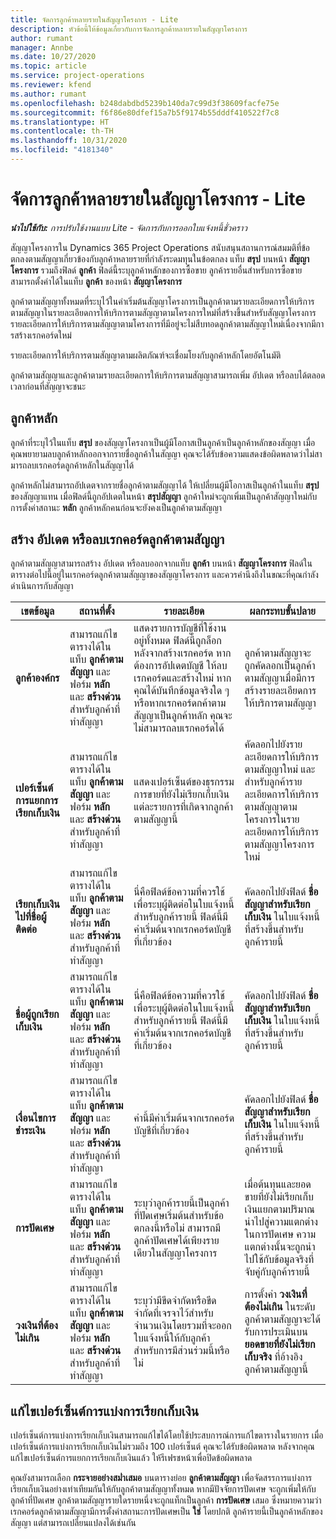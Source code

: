 ```yaml
---
title: จัดการลูกค้าหลายรายในสัญญาโครงการ - Lite
description: หัวข้อนี้ให้ข้อมูลเกี่ยวกับการจัดการลูกค้าหลายรายในสัญญาโครงการ
author: rumant
manager: Annbe
ms.date: 10/27/2020
ms.topic: article
ms.service: project-operations
ms.reviewer: kfend
ms.author: rumant
ms.openlocfilehash: b248dabdbd5239b140da7c99d3f38609facfe75e
ms.sourcegitcommit: f6f86e80dfef15a7b5f9174b55dddf410522f7c8
ms.translationtype: HT
ms.contentlocale: th-TH
ms.lasthandoff: 10/31/2020
ms.locfileid: "4181340"
---
```

# <a name="manage-multiple-customers-on-project-contracts---lite"></a>จัดการลูกค้าหลายรายในสัญญาโครงการ - Lite

_**นำไปใช้กับ:** การปรับใช้งานแบบ Lite - จัดการกับการออกใบแจ้งหนี้ชั่วคราว_

สัญญาโครงการใน Dynamics 365 Project Operations สนับสนุนสถานการณ์สมมติที่ข้อตกลงตามสัญญาเกี่ยวข้องกับลูกค้าหลายรายที่กำลังระดมทุนในข้อตกลง แท็บ **สรุป** บนหน้า **สัญญาโครงการ** รวมถึงฟิลด์ **ลูกค้า** ฟิลด์นี้ระบุลูกค้าหลักของการซื้อขาย ลูกค้ารายอื่นสำหรับการซื้อขายสามารถตั้งค่าได้ในแท็บ **ลูกค้า** ของหน้า **สัญญาโครงการ**

ลูกค้าตามสัญญาทั้งหมดที่ระบุไว้ในค่าเริ่มต้นสัญญาโครงการเป็นลูกค้าตามรายละเอียดการให้บริการตามสัญญาในรายละเอียดการให้บริการตามสัญญาตามโครงการใหม่ที่สร้างขึ้นสำหรับสัญญาโครงการ รายละเอียดการให้บริการตามสัญญาตามโครงการที่มีอยู่จะไม่สืบทอดลูกค้าตามสัญญาใหม่เนื่องจากมีการสร้างเรกคอร์ดใหม่

รายละเอียดการให้บริการตามสัญญาตามผลิตภัณฑ์จะเชื่อมโยงกับลูกค้าหลักโดยอัตโนมัติ

ลูกค้าตามสัญญาและลูกค้าตามรายละเอียดการให้บริการตามสัญญาสามารถเพิ่ม อัปเดต หรือลบได้ตลอดเวลาก่อนที่สัญญาจะชนะ

## <a name="primary-customer"></a>ลูกค้าหลัก

ลูกค้าที่ระบุไว้ในแท็บ **สรุป** ของสัญญาโครงกาเป็นผู้มีโอกาสเป็นลูกค้าเป็นลูกค้าหลักของสัญญา เมื่อคุณพยายามลบลูกค้าหลักออกจากรายชื่อลูกค้าในสัญญา คุณจะได้รับข้อความแสดงข้อผิดพลาดว่าไม่สามารถลบเรกคอร์ดลูกค้าหลักในสัญญาได้

ลูกค้าหลักไม่สามารถอัปเดตจากรายชื่อลูกค้าตามสัญญาได้ ให้เปลี่ยนผู้มีโอกาสเป็นลูกค้าในแท็บ **สรุป** ของสัญญาแทน เมื่อฟิลด์นี้ถูกอัปเดตในหน้า **สรุปสัญญา** ลูกค้าใหม่จะถูกเพิ่มเป็นลูกค้าสัญญาใหม่กับการตั้งค่าสถานะ **หลัก** ลูกค้าหลักคนก่อนจะยังคงเป็นลูกค้าตามสัญญา

## <a name="create-update-or-delete-a-contract-customer-record"></a>สร้าง อัปเดต หรือลบเรกคอร์ดลูกค้าตามสัญญา

ลูกค้าตามสัญญาสามารถสร้าง อัปเดต หรือลบออกจากแท็บ **ลูกค้า** บนหน้า **สัญญาโครงการ** ฟิลด์ในตารางต่อไปนี้อยู่ในเรกคอร์ดลูกค้าตามสัญญาของสัญญาโครงการ และควรคำนึงถึงในขณะที่คุณกำลังดำเนินการกับสัญญา

| เขตข้อมูล | สถานที่ตั้ง | รายละเอียด | ผลกระทบขั้นปลาย |
| --- | --- | --- | --- |
| **ลูกค้าองค์กร** | สามารถแก้ไขตารางได้ในแท็บ **ลูกค้าตามสัญญา** และฟอร์ม **หลัก** และ **สร้างด่วน** สำหรับลูกค้าที่ทำสัญญา | แสดงรายการบัญชีที่ใช้งานอยู่ทั้งหมด ฟิลด์นี้ถูกล็อกหลังจากสร้างเรกคอร์ด หากต้องการอัปเดตบัญชี ให้ลบเรกคอร์ดและสร้างใหม่ หากคุณได้บันทึกข้อมูลจริงใด ๆ หรือหากเรกคอร์ดกค้าตามสัญญาเป็นลูกค้าหลัก คุณจะไม่สามารถลบเรกคอร์ดได้ | ลูกค้าตามสัญญาจะถูกคัดลอกเป็นลูกค้าตามสัญญาเมื่อมีการสร้างรายละเอียดการให้บริการตามสัญญา |
| **เปอร์เซ็นต์การแยกการเรียกเก็บเงิน** | สามารถแก้ไขตารางได้ในแท็บ **ลูกค้าตามสัญญา** และฟอร์ม **หลัก** และ **สร้างด่วน** สำหรับลูกค้าที่ทำสัญญา | แสดงเปอร์เซ็นต์ของธุรกรรมการขายที่ยังไม่เรียกเก็บเงินแต่ละรายการที่เกิดจากลูกค้าตามสัญญานี้ | คัดลอกไปยังรายละเอียดการให้บริการตามสัญญาใหม่ และสำหรับลูกค้ารายละเอียดการให้บริการตามสัญญาตามโครงการในรายละเอียดการให้บริการตามสัญญาโครงการใหม่ |
| **เรียกเก็บเงินไปที่ชื่อผู้ติดต่อ** | สามารถแก้ไขตารางได้ในแท็บ **ลูกค้าตามสัญญา** และฟอร์ม **หลัก** และ **สร้างด่วน** สำหรับลูกค้าที่ทำสัญญา | นี่คือฟิลด์ข้อความที่ควรใช้เพื่อระบุผู้ติดต่อในใบแจ้งหนี้สำหรับลูกค้ารายนี้ ฟิลด์นี้มีค่าเริ่มต้นจากเรกคอร์ดบัญชีที่เกี่ยวข้อง | คัดลอกไปยังฟิลด์ **ชื่อสัญญาสำหรับเรียกเก็บเงิน** ในใบแจ้งหนี้ที่สร้างขึ้นสำหรับลูกค้ารายนี้ |
| **ชื่อผู้ถูกเรียกเก็บเงิน** | สามารถแก้ไขตารางได้ในแท็บ **ลูกค้าตามสัญญา** และฟอร์ม **หลัก** และ **สร้างด่วน** สำหรับลูกค้าที่ทำสัญญา | นี่คือฟิลด์ข้อความที่ควรใช้เพื่อระบุผู้ติดต่อในใบแจ้งหนี้สำหรับลูกค้ารายนี้ ฟิลด์นี้มีค่าเริ่มต้นจากเรกคอร์ดบัญชีที่เกี่ยวข้อง | คัดลอกไปยังฟิลด์ **ชื่อสัญญาสำหรับเรียกเก็บเงิน** ในใบแจ้งหนี้ที่สร้างขึ้นสำหรับลูกค้ารายนี้ |
| **เงื่อนไขการชำระเงิน** | สามารถแก้ไขตารางได้ในแท็บ **ลูกค้าตามสัญญา** และฟอร์ม **หลัก** และ **สร้างด่วน** สำหรับลูกค้าที่ทำสัญญา | ค่านี้มีค่าเริ่มต้นจากเรกคอร์ดบัญชีที่เกี่ยวข้อง | คัดลอกไปยังฟิลด์ **ชื่อสัญญาสำหรับเรียกเก็บเงิน** ในใบแจ้งหนี้ที่สร้างขึ้นสำหรับลูกค้ารายนี้ |
| **การปัดเศษ** | สามารถแก้ไขตารางได้ในแท็บ **ลูกค้าตามสัญญา** และฟอร์ม **หลัก** และ **สร้างด่วน** สำหรับลูกค้าที่ทำสัญญา | ระบุว่าลูกค้ารายนี้เป็นลูกค้าที่ปัดเศษเริ่มต้นสำหรับข้อตกลงนี้หรือไม่ สามารถมีลูกค้าปัดเศษได้เพียงรายเดียวในสัญญาโครงการ | เมื่อต้นทุนและยอดขายที่ยังไม่เรียกเก็บเงินแยกตามปริมาณนำไปสู่ความแตกต่างในการปัดเศษ ความแตกต่างนั้นจะถูกนำไปใช้กับข้อมูลจริงที่จับคู่กับลูกค้ารายนี้ |
| **วงเงินที่ต้องไม่เกิน** | สามารถแก้ไขตารางได้ในแท็บ **ลูกค้าตามสัญญา** และฟอร์ม **หลัก** และ **สร้างด่วน** สำหรับลูกค้าที่ทำสัญญา | ระบุว่ามีขีดจำกัดหรือขีดจำกัดที่เจรจาไว้สำหรับจำนวนเงินโดยรวมที่จะออกใบแจ้งหนี้ให้กับลูกค้าสำหรับการมีส่วนร่วมนี้หรือไม่ | การตั้งค่า **วงเงินที่ต้องไม่เกิน** ในระดับลูกค้าตามสัญญาจะได้รับการประเมินบน **ยอดขายที่ยังไม่เรียกเก็บจริง** ที่อ้างอิงลูกค้าตามสัญญานี้ |

## <a name="edit-billing-split-percentages"></a>แก้ไขเปอร์เซ็นต์การแบ่งการเรียกเก็บเงิน

เปอร์เซ็นต์การแบ่งการเรียกเก็บเงินสามารถแก้ไขได้โดยใช้ประสบการณ์การแก้ไขตารางในรายการ เมื่อเปอร์เซ็นต์การแบ่งการเรียกเก็บเงินไม่รวมถึง 100 เปอร์เซ็นต์ คุณจะได้รับข้อผิดพลาด หลังจากคุณแก้ไขเปอร์เซ็นต์การแยกการเรียกเก็บเงินแล้ว ให้รีเฟรชหน้าเพื่อปิดข้อผิดพลาด

คุณยังสามารถเลือก **กระจายอย่างสม่ำเสมอ** บนตารางย่อย **ลูกค้าตามสัญญา** เพื่อจัดสรรการแบ่งการเรียกเก็บเงินอย่างเท่าเทียมกันให้กับลูกค้าตามสัญญาทั้งหมด หากมีปัจจัยการปัดเศษ จะถูกเพิ่มให้กับลูกค้าที่ปัดเศษ ลูกค้าตามสัญญารายใดรายหนึ่งจะถูกแท็กเป็นลูกค้า **การปัดเศษ** เสมอ ซึ่งหมายความว่าเรกคอร์ดลูกค้าตามสัญญามีการตั้งค่าสถานะการปัดเศษเป็น **ใช่** โดยปกติ ลูกค้ารายนี้เป็นลูกค้าหลักของสัญญา แต่สามารถเปลี่ยนแปลงได้เช่นกัน
